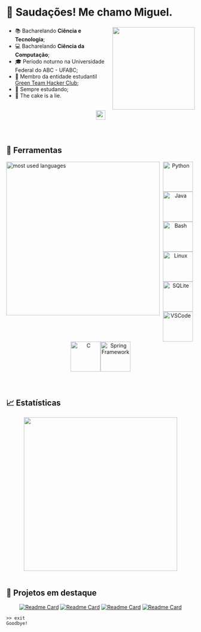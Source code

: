 <h1 align="left">🖖 Saudações! Me chamo Miguel.</h1>

###

<img align="right" height="220" src="https://github.com/user-attachments/assets/9f6dcf9f-3d26-461a-afdb-a9ccb744d009"  />

###

+ 📚 Bacharelando **Ciência e Tecnologia**;
+ 💻 Bacharelando **Ciência da Computação**;
+ 🎓 Período noturno na Universidade Federal do ABC - UFABC;
+ 👾 Membro da entidade estudantil [Green Team Hacker Club](https://github.com/greenteamhc);
+ 📄 Sempre estudando;
+ 🎂 The cake is a lie.

<br>

<div align="center">
  <a href="https://www.linkedin.com/in/miguel-piva/"><img src="https://img.shields.io/badge/linkedin-%230077B5.svg?&style=for-the-badge&logo=linkedin&logoColor=white" height=25></a>  
</div>

###

<br>

<h2> 🔧 Ferramentas </h2>
<img width="410em" align="left" alt="most used languages" src="https://github-readme-stats.vercel.app/api/top-langs/?username=MiguelPiva&layout=compact&langs_count=16&bg_color=90,111746,2A3AE8&title_color=27C0DB&text_color=fff&locale=pt-br&border_color=1f6feb"/>
<div align="center">
  <img loading="lazy" src="https://cdn.jsdelivr.net/gh/devicons/devicon@latest/icons/python/python-original.svg" width="80" height="80" alt="Python" /><img loading="lazy" src="https://cdn.jsdelivr.net/gh/devicons/devicon@latest/icons/java/java-original.svg" width="80" height="80" alt="Java" /><img loading="lazy" src="https://cdn.jsdelivr.net/gh/devicons/devicon@latest/icons/bash/bash-plain.svg" width="80" height="80" alt="Bash" /><img loading="lazy" src="https://cdn.jsdelivr.net/gh/devicons/devicon@latest/icons/linux/linux-original.svg" width="80" height="80" alt="Linux" /><img src="https://cdn.jsdelivr.net/gh/devicons/devicon/icons/sqlite/sqlite-original.svg" width="80" height="80" alt="SQLite" /><img src="https://cdn.jsdelivr.net/gh/devicons/devicon/icons/vscode/vscode-original.svg" width="80" height="80" alt="VSCode" /><img loading="lazy" src="https://cdn.jsdelivr.net/gh/devicons/devicon@latest/icons/c/c-original.svg" width="80" height="80" alt="C" /><img loading="lazy" src="https://cdn.jsdelivr.net/gh/devicons/devicon@latest/icons/spring/spring-original.svg" width="80" height="80" alt="Spring Framework" />
</div>    

###

<br>


<h2> 📈 Estatísticas </h2>
<div align="center">
  <a href="https://github.com/MiguelPiva">
    <img width="410em" src="https://github-readme-stats.vercel.app/api?username=MiguelPiva&show_icons=true&include_all_commits=true&count_private=true&rank_icon=github&bg_color=90,111746,2A3AE8&title_color=27C0DB&text_color=fff&ring_color=27C0DB&icon_color=209AB0&hide_title=true&locale=pt-br&border_color=1f6feb"/>
  </a>
</div>

<br>

<h2> 📐 Projetos em destaque </h2>
<div align="center">

[![Readme Card](https://github-readme-stats.vercel.app/api/pin/?username=MiguelPiva&repo=dio-lab-sistema-bancario&bg_color=100,111746,2A3AE8&text_color=fff&border_color=0d1117)](https://github.com/MiguelPiva/dio-lab-sistema-bancario)
[![Readme Card](https://github-readme-stats.vercel.app/api/pin/?username=MiguelPiva&repo=AnaliseDeDisciplinas&bg_color=100,111746,2A3AE8&text_color=fff&border_color=0d1117)](https://github.com/MiguelPiva/AnaliseDeDisciplinas)
[![Readme Card](https://github-readme-stats.vercel.app/api/pin/?username=greenteamhc&repo=Roadmap-Cybersecurity&bg_color=100,111746,2A3AE8&text_color=fff&border_color=0d1117&show_owner=True&description_lines_count=2)](https://github.com/greenteamhc/Roadmap-Cybersecurity)
[![Readme Card](https://github-readme-stats.vercel.app/api/pin/?username=MiguelPiva&repo=chess-system-java&bg_color=100,111746,2A3AE8&text_color=fff&border_color=0d1117&description_lines_count=2)](https://github.com/MiguelPiva/chess-system-java)

</div>


```
>> exit
Goodbye!
```
